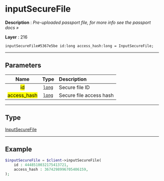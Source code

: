 # inputSecureFile

**Description** : *Pre\-uploaded passport file, for more info see the passport docs &raquo;*

**Layer** : 216

```tl
inputSecureFile#5367e5be id:long access_hash:long = InputSecureFile;
```

---

## Parameters

| Name | Type | Description |
| :---: | :---: | :--- |
| <mark>id</mark> | [`long`](type/long) | Secure file ID |
| <mark>access_hash</mark> | [`long`](type/long) | Secure file access hash |

---

## Type

[InputSecureFile](type/InputSecureFile)

---

## Example

```php
$inputSecureFile = $client->inputSecureFile(
	id : 4448510032175413721,
	access_hash : 3674298996705406159,
);
```
